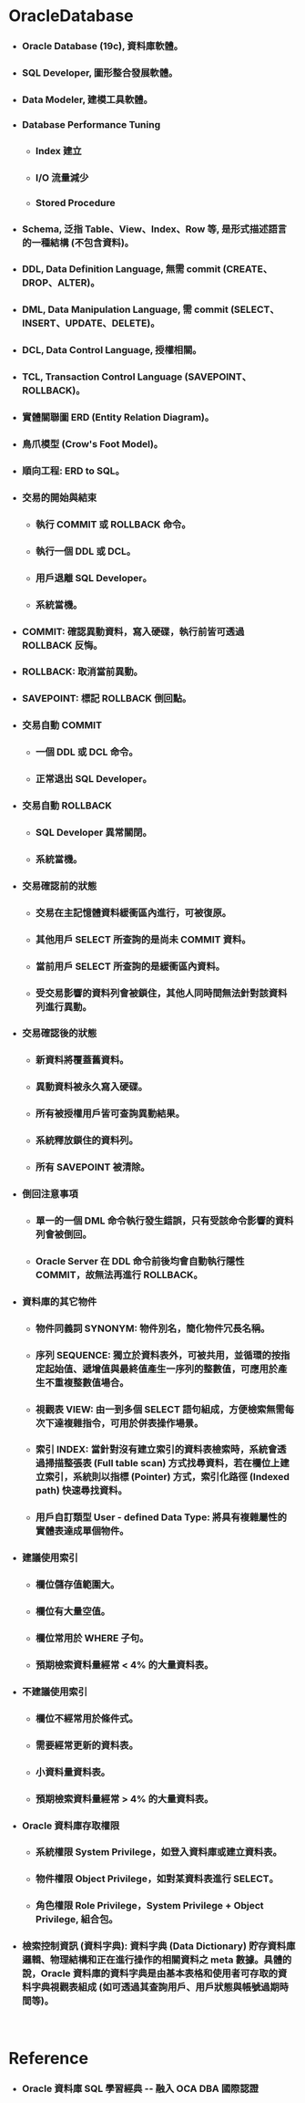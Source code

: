 OracleDatabase
=====
* ### Oracle Database (19c), 資料庫軟體。
* ### SQL Developer, 圖形整合發展軟體。
* ### Data Modeler, 建模工具軟體。
* ### Database Performance Tuning
    * ### Index 建立
    * ### I/O 流量減少
    * ### Stored Procedure
* ### Schema, 泛指 Table、View、Index、Row 等, 是形式描述語言的一種結構 (不包含資料)。
* ### DDL, Data Definition Language, 無需 commit (CREATE、DROP、ALTER)。
* ### DML, Data Manipulation Language, 需 commit (SELECT、INSERT、UPDATE、DELETE)。
* ### DCL, Data Control Language, 授權相關。
* ### TCL, Transaction Control Language (SAVEPOINT、ROLLBACK)。
* ### 實體關聯圖 ERD (Entity Relation Diagram)。
* ### 鳥爪模型 (Crow's Foot Model)。
* ### 順向工程: ERD to SQL。
* ### 交易的開始與結束
    * ### 執行 COMMIT 或 ROLLBACK 命令。
    * ### 執行一個 DDL 或 DCL。
    * ### 用戶退離 SQL Developer。
    * ### 系統當機。
* ### COMMIT: 確認異動資料，寫入硬碟，執行前皆可透過 ROLLBACK 反悔。
* ### ROLLBACK: 取消當前異動。
* ### SAVEPOINT: 標記 ROLLBACK 倒回點。
* ### 交易自動 COMMIT
    * ### 一個 DDL 或 DCL 命令。
    * ### 正常退出 SQL Developer。
* ### 交易自動 ROLLBACK
    * ### SQL Developer 異常關閉。
    * ### 系統當機。
* ### 交易確認前的狀態
    * ### 交易在主記憶體資料緩衝區內進行，可被復原。
    * ### 其他用戶 SELECT 所查詢的是尚未 COMMIT 資料。
    * ### 當前用戶 SELECT 所查詢的是緩衝區內資料。
    * ### 受交易影響的資料列會被鎖住，其他人同時間無法針對該資料列進行異動。
* ### 交易確認後的狀態
    * ### 新資料將覆蓋舊資料。
    * ### 異動資料被永久寫入硬碟。
    * ### 所有被授權用戶皆可查詢異動結果。
    * ### 系統釋放鎖住的資料列。
    * ### 所有 SAVEPOINT 被清除。
* ### 倒回注意事項
    * ### 單一的一個 DML 命令執行發生錯誤，只有受該命令影響的資料列會被倒回。
    * ### Oracle Server 在 DDL 命令前後均會自動執行隱性 COMMIT，故無法再進行 ROLLBACK。
* ### 資料庫的其它物件
    * ### 物件同義詞 SYNONYM: 物件別名，簡化物件冗長名稱。
    * ### 序列 SEQUENCE: 獨立於資料表外，可被共用，並循環的按指定起始值、遞增值與最終值產生一序列的整數值，可應用於產生不重複整數值場合。
    * ### 視觀表 VIEW: 由一到多個 SELECT 語句組成，方便檢索無需每次下達複雜指令，可用於併表操作場景。
    * ### 索引 INDEX: 當針對沒有建立索引的資料表檢索時，系統會透過掃描整張表 (Full table scan) 方式找尋資料，若在欄位上建立索引，系統則以指標 (Pointer) 方式，索引化路徑 (Indexed path) 快速尋找資料。
    * ### 用戶自訂類型 User - defined Data Type: 將具有複雜屬性的實體表達成單個物件。
* ### 建議使用索引
    * ### 欄位儲存值範圍大。
    * ### 欄位有大量空值。
    * ### 欄位常用於 WHERE 子句。
    * ### 預期檢索資料量經常 < 4% 的大量資料表。
 * ### 不建議使用索引
    * ### 欄位不經常用於條件式。
    * ### 需要經常更新的資料表。
    * ### 小資料量資料表。
    * ### 預期檢索資料量經常 > 4% 的大量資料表。
* ### Oracle 資料庫存取權限
    * ### 系統權限 System Privilege，如登入資料庫或建立資料表。
    * ### 物件權限 Object Privilege，如對某資料表進行 SELECT。
    * ### 角色權限 Role Privilege，System Privilege + Object Privilege, 組合包。
* ### 檢索控制資訊 (資料字典): 資料字典 (Data Dictionary) 貯存資料庫邏輯、物理結構和正在進行操作的相關資料之 meta 數據。具體的說，Oracle 資料庫的資料字典是由基本表格和使用者可存取的資料字典視觀表組成 (如可透過其查詢用戶、用戶狀態與帳號過期時間等)。
<br />

Reference
=====
* ### Oracle 資料庫 SQL 學習經典 -- 融入 OCA DBA 國際認證
